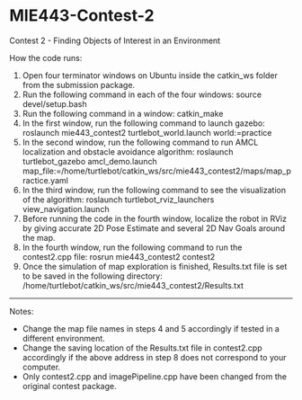 # MIE443-Contest-2

Contest 2 - Finding Objects of Interest in an Environment

How the code runs:
1. Open four terminator windows on Ubuntu inside the catkin_ws folder from the submission package.
2. Run the following command in each of the four windows:
	source devel/setup.bash
3. Run the following command in a window:
	catkin_make
4. In the first window, run the following command to launch gazebo: 
	roslaunch mie443_contest2 turtlebot_world.launch world:=practice
5. In the second window, run the following command to run AMCL localization and obstacle avoidance algorithm: 
	roslaunch turtlebot_gazebo amcl_demo.launch map_file:=/home/turtlebot/catkin_ws/src/mie443_contest2/maps/map_practice.yaml
6. In the third window, run the following command to see the visualization of the algorithm: 
	roslaunch turtlebot_rviz_launchers view_navigation.launch
7. Before running the code in the fourth window, localize the robot in RViz by giving accurate 2D Pose Estimate and several 2D Nav Goals around the map.
7. In the fourth window, run the following command to run the contest2.cpp file: 
	rosrun mie443_contest2 contest2
8. Once the simulation of map exploration is finished, Results.txt file is set to be saved in the following directory:
	/home/turtlebot/catkin_ws/src/mie443_contest2/Results.txt

***
Notes:
- Change the map file names in steps 4 and 5 accordingly if tested in a different environment.
- Change the saving location of the Results.txt file in contest2.cpp accordingly if the above address in step 8 does not correspond to your computer.
- Only contest2.cpp and imagePipeline.cpp have been changed from the original contest package.
